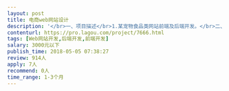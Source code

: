 ```yaml
---                
layout: post       
title: 电商web网站设计           
description: '</br>一、项目描述</br>1.某宠物食品类网站前端及后端开发。</br>二、主要功能点：</br>1. 网站PC前端开发（包括移动前端）：</br>1）搜索产品功能；</br>2）购物车功能；</br>3）用户账号功能；</br>4）自动发广告功能；</br>2. 后端开发</br>1）首页的banner管理：对首页banner进行增删改查及添加链接</br>2）资讯模块：资讯分类的添加和修改，上传资讯的图文及修改功能，资讯可选择分类</br>3）关于页面：后台可修改文案和图片</br>4）联系我们：后台可修改文案和图片，提交加盟意向表单功能</br>5）品牌美学：图片可增加及修改</br>6）产品模块：对产品进行分类，上传修改图片及文案</br></br>三、进度说明</br>指定周期内分阶段进行项目，第一阶段先完成“首页、联系我们、产品”三个页面的上线，第二阶段完成全部页面的上线。</br></br>四、人员要求：</br>1、有类似网页的开发经验；</br>2、责任心强，效率高；</br>3、良好的沟通能力和契约精神做到有效沟通；</br>4、能够在详细了解需求情况下客观评估时间量；</br>5、可以定期反馈工作进度。</br>'     
contenturl: https://pro.lagou.com/project/7666.html      
tags: [Web网站开发,后端开发,前端开发]            
salary: 3000元以下          
publish_time: 2018-05-05 07:38:27         
review: 914人                   
apply: 7人                   
recommend: 0人                   
time_range: 1-3个月              
---                 
```

